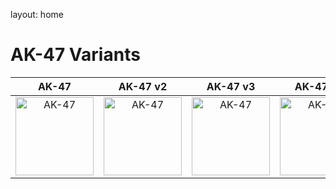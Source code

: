 layout: home

# AK-47 Variants

| AK-47 | AK-47 v2 | AK-47 v3 | AK-47 v4 |
| :---: | :---: | :---: | :---: |
| <img width="125" alt="AK-47" src="/CODMW-Operator-Directory/img/ui_loot_weapon_ar_akilo47.png"> | <img width="125" alt="AK-47" src="/CODMW-Operator-Directory/img/ui_loot_weapon_ar_akilo47_v2.png"> | <img width="125" alt="AK-47" src="/CODMW-Operator-Directory/img/ui_loot_weapon_ar_akilo47_v3.png"> | <img width="125" alt="AK-47" src="/CODMW-Operator-Directory/img/ui_loot_weapon_ar_akilo47_v4.png"> |
